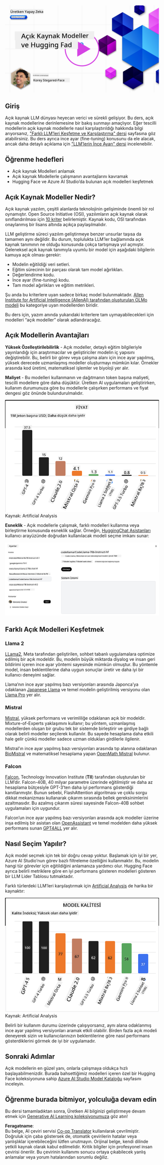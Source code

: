 <!--
CO_OP_TRANSLATOR_METADATA:
{
  "original_hash": "0bba96e53ab841d99db731892a51fab8",
  "translation_date": "2025-07-09T17:09:36+00:00",
  "source_file": "16-open-source-models/README.md",
  "language_code": "tr"
}
-->
[![Open Source Models](../../../translated_images/16-lesson-banner.6b56555e8404fda1716382db4832cecbe616ccd764de381f0af6cfd694d05f74.tr.png)](https://aka.ms/gen-ai-lesson16-gh?WT.mc_id=academic-105485-koreyst)

## Giriş

Açık kaynak LLM dünyası heyecan verici ve sürekli gelişiyor. Bu ders, açık kaynak modellerine derinlemesine bir bakış sunmayı amaçlıyor. Eğer tescilli modellerin açık kaynak modellerle nasıl karşılaştırıldığı hakkında bilgi arıyorsanız, ["Farklı LLM’leri Keşfetme ve Karşılaştırma" dersi](../02-exploring-and-comparing-different-llms/README.md?WT.mc_id=academic-105485-koreyst) sayfasına göz atabilirsiniz. Bu ders ayrıca ince ayar (fine-tuning) konusunu da ele alacak, ancak daha detaylı açıklama için ["LLM’lerin İnce Ayarı" dersi](../18-fine-tuning/README.md?WT.mc_id=academic-105485-koreyst) incelenebilir.

## Öğrenme hedefleri

- Açık kaynak Modelleri anlamak
- Açık kaynak Modellerle çalışmanın avantajlarını kavramak
- Hugging Face ve Azure AI Studio’da bulunan açık modelleri keşfetmek

## Açık Kaynak Modeller Nedir?

Açık kaynak yazılım, çeşitli alanlarda teknolojinin gelişiminde önemli bir rol oynamıştır. Open Source Initiative (OSI), yazılımların açık kaynak olarak sınıflandırılması için [10 kriter](https://web.archive.org/web/20241126001143/https://opensource.org/osd?WT.mc_id=academic-105485-koreyst) belirlemiştir. Kaynak kodu, OSI tarafından onaylanmış bir lisans altında açıkça paylaşılmalıdır.

LLM geliştirme süreci yazılım geliştirmeye benzer unsurlar taşısa da tamamen aynı değildir. Bu durum, toplulukta LLM’ler bağlamında açık kaynak tanımının ne olduğu konusunda çokça tartışmaya yol açmıştır. Geleneksel açık kaynak tanımıyla uyumlu bir model için aşağıdaki bilgilerin kamuya açık olması gerekir:

- Modelin eğitildiği veri setleri.
- Eğitim sürecinin bir parçası olarak tam model ağırlıkları.
- Değerlendirme kodu.
- İnce ayar (fine-tuning) kodu.
- Tam model ağırlıkları ve eğitim metrikleri.

Şu anda bu kriterlere uyan sadece birkaç model bulunmaktadır. [Allen Institute for Artificial Intelligence (AllenAI) tarafından oluşturulan OLMo modeli](https://huggingface.co/allenai/OLMo-7B?WT.mc_id=academic-105485-koreyst) bu kategoriye uyan modellerden biridir.

Bu ders için, yazım anında yukarıdaki kriterlere tam uymayabilecekleri için modelleri “açık modeller” olarak adlandıracağız.

## Açık Modellerin Avantajları

**Yüksek Özelleştirilebilirlik** - Açık modeller, detaylı eğitim bilgileriyle yayınlandığı için araştırmacılar ve geliştiriciler modelin iç yapısını değiştirebilir. Bu, belirli bir görev veya çalışma alanı için ince ayar yapılmış, yüksek derecede uzmanlaşmış modeller oluşturmayı mümkün kılar. Örnekler arasında kod üretimi, matematiksel işlemler ve biyoloji yer alır.

**Maliyet** - Bu modelleri kullanmanın ve dağıtmanın token başına maliyeti, tescilli modellere göre daha düşüktür. Üretken AI uygulamaları geliştirirken, kullanım durumunuza göre bu modellerle çalışırken performans ve fiyat dengesi göz önünde bulundurulmalıdır.

![Model Cost](../../../translated_images/model-price.3f5a3e4d32ae00b465325159e1f4ebe7b5861e95117518c6bfc37fe842950687.tr.png)  
Kaynak: Artificial Analysis

**Esneklik** - Açık modellerle çalışmak, farklı modelleri kullanma veya birleştirme konusunda esneklik sağlar. Örneğin, [HuggingChat Asistanları](https://huggingface.co/chat?WT.mc_id=academic-105485-koreyst) kullanıcı arayüzünde doğrudan kullanılacak modeli seçme imkanı sunar:

![Choose Model](../../../translated_images/choose-model.f095d15bbac922141591fd4fac586dc8d25e69b42abf305d441b84c238e293f2.tr.png)

## Farklı Açık Modelleri Keşfetmek

### Llama 2

[LLama2](https://huggingface.co/meta-llama?WT.mc_id=academic-105485-koreyst), Meta tarafından geliştirilen, sohbet tabanlı uygulamalara optimize edilmiş bir açık modeldir. Bu, modelin büyük miktarda diyalog ve insan geri bildirimi içeren ince ayar yöntemi sayesinde mümkün olmuştur. Bu yöntemle model, insan beklentilerine daha uygun sonuçlar üretir ve daha iyi bir kullanıcı deneyimi sağlar.

Llama’nın ince ayar yapılmış bazı versiyonları arasında Japonca’ya odaklanan [Japanese Llama](https://huggingface.co/elyza/ELYZA-japanese-Llama-2-7b?WT.mc_id=academic-105485-koreyst) ve temel modelin geliştirilmiş versiyonu olan [Llama Pro](https://huggingface.co/TencentARC/LLaMA-Pro-8B?WT.mc_id=academic-105485-koreyst) yer alır.

### Mistral

[Mistral](https://huggingface.co/mistralai?WT.mc_id=academic-105485-koreyst), yüksek performans ve verimliliğe odaklanan açık bir modeldir. Mixture-of-Experts yaklaşımını kullanır; bu yöntem, uzmanlaşmış modellerden oluşan bir grubu tek bir sistemde birleştirir ve girdiye bağlı olarak belirli modeller seçilerek kullanılır. Bu sayede hesaplama daha etkili hale gelir çünkü modeller sadece uzman oldukları girdilerle ilgilenir.

Mistral’ın ince ayar yapılmış bazı versiyonları arasında tıp alanına odaklanan [BioMistral](https://huggingface.co/BioMistral/BioMistral-7B?text=Mon+nom+est+Thomas+et+mon+principal?WT.mc_id=academic-105485-koreyst) ve matematiksel hesaplama yapan [OpenMath Mistral](https://huggingface.co/nvidia/OpenMath-Mistral-7B-v0.1-hf?WT.mc_id=academic-105485-koreyst) bulunur.

### Falcon

[Falcon](https://huggingface.co/tiiuae?WT.mc_id=academic-105485-koreyst), Technology Innovation Institute (**TII**) tarafından oluşturulan bir LLM’dir. Falcon-40B, 40 milyar parametre üzerinde eğitilmiştir ve daha az hesaplama bütçesiyle GPT-3’ten daha iyi performans gösterdiği kanıtlanmıştır. Bunun sebebi, FlashAttention algoritması ve çoklu sorgu dikkat mekanizması kullanarak çıkarım sırasında bellek gereksinimlerini azaltmasıdır. Bu azalmış çıkarım süresi sayesinde Falcon-40B sohbet uygulamaları için uygundur.

Falcon’un ince ayar yapılmış bazı versiyonları arasında açık modeller üzerine inşa edilmiş bir asistan olan [OpenAssistant](https://huggingface.co/OpenAssistant/falcon-40b-sft-top1-560?WT.mc_id=academic-105485-koreyst) ve temel modelden daha yüksek performans sunan [GPT4ALL](https://huggingface.co/nomic-ai/gpt4all-falcon?WT.mc_id=academic-105485-koreyst) yer alır.

## Nasıl Seçim Yapılır?

Açık model seçmek için tek bir doğru cevap yoktur. Başlamak için iyi bir yer, Azure AI Studio’nun görev bazlı filtreleme özelliğini kullanmaktır. Bu, modelin hangi tür görevler için eğitildiğini anlamanıza yardımcı olur. Hugging Face ayrıca belirli metriklere göre en iyi performans gösteren modelleri gösteren bir LLM Lider Tablosu tutmaktadır.

Farklı türlerdeki LLM’leri karşılaştırmak için [Artificial Analysis](https://artificialanalysis.ai/?WT.mc_id=academic-105485-koreyst) de harika bir kaynaktır:

![Model Quality](../../../translated_images/model-quality.aaae1c22e00f7ee1cd9dc186c611ac6ca6627eabd19e5364dce9e216d25ae8a5.tr.png)  
Kaynak: Artificial Analysis

Belirli bir kullanım durumu üzerinde çalışıyorsanız, aynı alana odaklanmış ince ayar yapılmış versiyonları aramak etkili olabilir. Birden fazla açık modeli deneyerek sizin ve kullanıcılarınızın beklentilerine göre nasıl performans gösterdiklerini görmek de iyi bir uygulamadır.

## Sonraki Adımlar

Açık modellerin en güzel yanı, onlarla çalışmaya oldukça hızlı başlayabilmenizdir. Burada bahsettiğimiz modelleri içeren özel bir Hugging Face koleksiyonuna sahip [Azure AI Studio Model Kataloğu](https://ai.azure.com?WT.mc_id=academic-105485-koreyst) sayfasını inceleyin.

## Öğrenme burada bitmiyor, yolculuğa devam edin

Bu dersi tamamladıktan sonra, Üretken AI bilginizi geliştirmeye devam etmek için [Generative AI Learning koleksiyonumuza](https://aka.ms/genai-collection?WT.mc_id=academic-105485-koreyst) göz atın!

**Feragatname**:  
Bu belge, AI çeviri servisi [Co-op Translator](https://github.com/Azure/co-op-translator) kullanılarak çevrilmiştir. Doğruluk için çaba göstersek de, otomatik çevirilerin hatalar veya yanlışlıklar içerebileceğini lütfen unutmayın. Orijinal belge, kendi dilinde yetkili kaynak olarak kabul edilmelidir. Kritik bilgiler için profesyonel insan çevirisi önerilir. Bu çevirinin kullanımı sonucu ortaya çıkabilecek yanlış anlamalar veya yorum hatalarından sorumlu değiliz.
